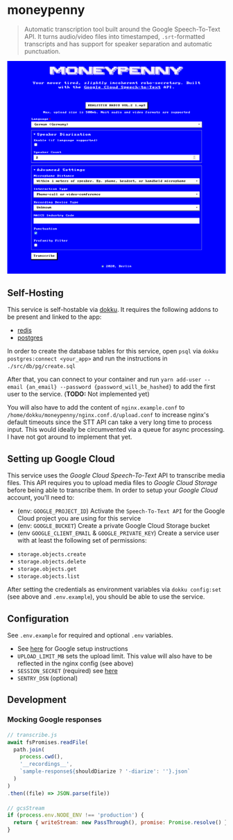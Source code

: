 # moneypenny

> Automatic transcription tool built around the Google Speech-To-Text API. It turns audio/video files into timestamped, `.srt`-formatted transcripts and has support for speaker separation and automatic punctuation.

![Screenshot](https://github.com/fspoettel/moneypenny/blob/master/docs/screenshot.png)

## Self-Hosting

This service is self-hostable via [dokku](http://dokku.viewdocs.io/dokku/). It requires the following addons to be present and linked to the app:

 * [redis](https://github.com/dokku/dokku-redis)
 * [postgres](https://github.com/dokku/dokku-postgres)

In order to create the database tables for this service, open `psql` via `dokku postgres:connect <your_app>` and run the instructions in `./src/db/pg/create.sql`

After that, you can connect to your container and run `yarn add-user --email {an_email} --password {password_will_be_hashed}` to add the first user to the service. (**TODO:** Not implemented yet)

You will also have to add the content of `nginx.example.conf` to `/home/dokku/moneypenny/nginx.conf.d/upload.conf` to increase nginx's default timeouts since the STT API can take a very long time to process input. This would ideally be circumvented via a queue for async processing. I have not got around to implement that yet.

## Setting up Google Cloud

This service uses the _Google Cloud Speech-To-Text_ API to transcribe media files. This API requires you to upload media files to _Google Cloud Storage_ before being able to transcribe them. In order to setup your _Google Cloud_ account, you'll need to:

 * (env: `GOOGLE_PROJECT_ID`) Activate the `Speech-To-Text API` for the Google Cloud project you are using for this service 
 * (env: `GOOGLE_BUCKET`) Create a private Google Cloud Storage bucket 
 * (env `GOOGLE_CLIENT_EMAIL` & `GOOGLE_PRIVATE_KEY`) Create a service user  with at least the following set of permissions:
  - `storage.objects.create`
  - `storage.objects.delete`
  - `storage.objects.get`
  - `storage.objects.list`

After setting the credentials as environment variables via `dokku config:set` (see above and `.env.example`), you should be able to use the service.

## Configuration

See `.env.example` for required and optional `.env` variables.

* See [here](https://github.com/fspoettel/moneypenny#setting-up-google-cloud) for Google setup instructions
* `UPLOAD_LIMIT_MB` sets the upload limit. This value will also have to be reflected in the nginx config (see above)
* `SESSION_SECRET` (required) see [here](https://github.com/expressjs/session#secret)
* `SENTRY_DSN` (optional)

## Development

### Mocking Google responses

``` js
// transcribe.js
await fsPromises.readFile(
  path.join(
    process.cwd(),
    '__recordings__',
    `sample-response${shouldDiarize ? '-diarize': ''}.json`
  )
)
.then((file) => JSON.parse(file))

// gcsStream
if (process.env.NODE_ENV !== 'production') {
  return { writeStream: new PassThrough(), promise: Promise.resolve() };
}
```
